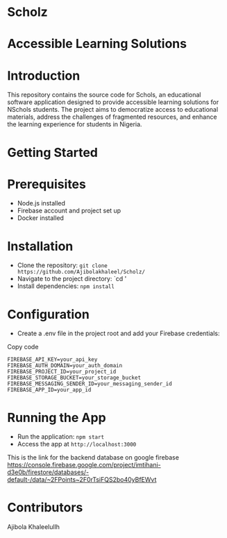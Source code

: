 # Scholz

#  Accessible Learning Solutions
# Introduction
This repository contains the source code for Schols, an educational software application designed to provide accessible learning solutions for NSchols students. The project aims to democratize access to educational materials, address the challenges of fragmented resources, and enhance the learning experience for students in Nigeria.


# Getting Started
# Prerequisites
- Node.js installed
- Firebase account and project set up
- Docker installed

# Installation
- Clone the repository: `git clone https://github.com/Ajibolakhaleel/Scholz/`
- Navigate to the project directory: `cd '
- Install dependencies: `npm install`
  
# Configuration
- Create a .env file in the project root and add your Firebase credentials:


Copy code
```
FIREBASE_API_KEY=your_api_key
FIREBASE_AUTH_DOMAIN=your_auth_domain
FIREBASE_PROJECT_ID=your_project_id
FIREBASE_STORAGE_BUCKET=your_storage_bucket
FIREBASE_MESSAGING_SENDER_ID=your_messaging_sender_id
FIREBASE_APP_ID=your_app_id
```
# Running the App
- Run the application: `npm start`
- Access the app at `http://localhost:3000`
  
This is the link for the backend database on google firebase 
https://console.firebase.google.com/project/imtihani-d3e0b/firestore/databases/-default-/data/~2FPoints~2F0rTsiFQS2bo40yBfEWvt

  
# Contributors
Ajibola Khaleelullh 
